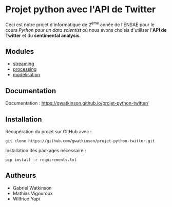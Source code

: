 Projet python avec l'API de Twitter
===================================

Ceci est notre projet d'informatique de 2<sup>ème</sup> année de l'ENSAE pour le cours *Python pour un data scientist* où nous avons choisis d'utiliser l'**API de Twitter** et du **sentimental analysis**.

Modules
---------------

* <a href="https://gwatkinson.github.io/projet-python-twitter/projet/streaming.html" target="_blank">streaming</a>
* <a href="https://gwatkinson.github.io/projet-python-twitter/projet/processing.html" target="_blank">processing</a>
* <a href="https://gwatkinson.github.io/projet-python-twitter/projet/modelisation.html" target="_blank">modelisation</a>

Documentation
-------------

Documentation : <a href="https://gwatkinson.github.io/projet-python-twitter/" target="_blank">https://gwatkinson.github.io/projet-python-twitter/</a>

Installation
------------

Récupération du projet sur GitHub avec :

    git clone https://github.com/gwatkinson/projet-python-twitter.git

Installation des packages nécessaire :

    pip install -r requirements.txt

Autheurs
--------

* Gabriel Watkinson
* Mathias Vigouroux
* Wilfried Yapi

